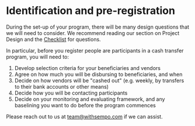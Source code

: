 # Identification and pre-registration

During the set-up of your program, there will be many design questions that we will need to consider. We recommend reading our section on Project Design and the [Checklist](../quick-start/overview-of-working-with-sempo.md#b-project-design-training-and-onboarding) for questions. 

In particular, before you register people are participants in a cash transfer program, you will need to:

1. Develop selection criteria for your beneficiaries and vendors
2. Agree on how much you will be disbursing to beneficiaries, and when
3. Decide on how vendors will be "cashed out" \(e.g. weekly, by transfers to their bank accounts or other means\)
4. Decide how you will be contacting participants
5. Decide on your monitoring and evaluating framework, and any baselining you want to do before the program commences

Please reach out to us at team@withsempo.com if we can assist. 


